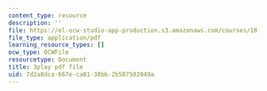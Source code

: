 ```yaml
---
content_type: resource
description: ''
file: https://ol-ocw-studio-app-production.s3.amazonaws.com/courses/18-086-mathematical-methods-for-engineers-ii-spring-2006/7d2a8dca667eca8138bb2b587502049a_XPo4dHK48Nw.pdf
file_type: application/pdf
learning_resource_types: []
ocw_type: OCWFile
resourcetype: Document
title: 3play pdf file
uid: 7d2a8dca-667e-ca81-38bb-2b587502049a
---
```

